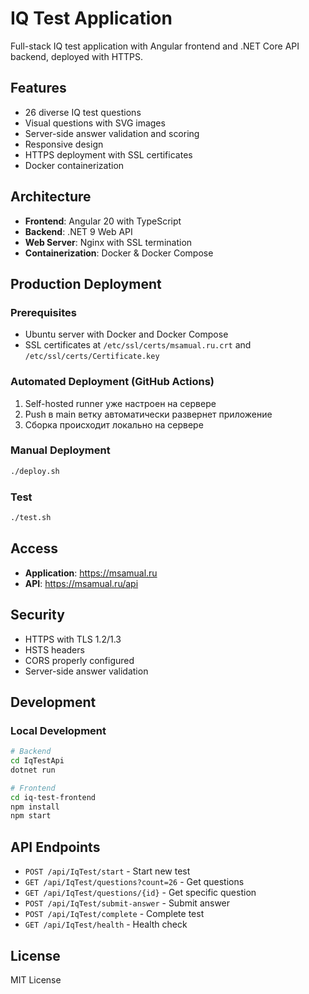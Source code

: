 # IQ Test Application

Full-stack IQ test application with Angular frontend and .NET Core API backend, deployed with HTTPS.

## Features

- 26 diverse IQ test questions
- Visual questions with SVG images
- Server-side answer validation and scoring
- Responsive design
- HTTPS deployment with SSL certificates
- Docker containerization

## Architecture

- **Frontend**: Angular 20 with TypeScript
- **Backend**: .NET 9 Web API
- **Web Server**: Nginx with SSL termination
- **Containerization**: Docker & Docker Compose

## Production Deployment

### Prerequisites
- Ubuntu server with Docker and Docker Compose
- SSL certificates at `/etc/ssl/certs/msamual.ru.crt` and `/etc/ssl/certs/Certificate.key`

### Automated Deployment (GitHub Actions)
1. Self-hosted runner уже настроен на сервере
2. Push в main ветку автоматически развернет приложение
3. Сборка происходит локально на сервере

### Manual Deployment
```bash
./deploy.sh
```

### Test
```bash
./test.sh
```

## Access

- **Application**: https://msamual.ru
- **API**: https://msamual.ru/api

## Security

- HTTPS with TLS 1.2/1.3
- HSTS headers
- CORS properly configured
- Server-side answer validation

## Development

### Local Development
```bash
# Backend
cd IqTestApi
dotnet run

# Frontend
cd iq-test-frontend
npm install
npm start
```

## API Endpoints

- `POST /api/IqTest/start` - Start new test
- `GET /api/IqTest/questions?count=26` - Get questions
- `GET /api/IqTest/questions/{id}` - Get specific question
- `POST /api/IqTest/submit-answer` - Submit answer
- `POST /api/IqTest/complete` - Complete test
- `GET /api/IqTest/health` - Health check

## License

MIT License